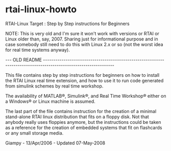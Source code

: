 # rtai-linux-howto
RTAI-Linux Target : Step by Step instructions for Beginners

NOTE: This is very old and I'm sure it won't work with versions or RTAI or Linux older than, say, 2007. Sharing just for informational purpose and in case somebody still need to do this with Linux 2.x or so (not the worst idea for real time systems anyway).

--- OLD README ----------------------------------------------------------------------------------------------------------------


This file contains step by step instructions for beginners on how to install the RTAI Linux real time extension, and how to use it to run code generated from simulink schemes by real time workshop.

The availability of MATLAB&reg;, Simulink&reg;, and Real Time Workshop&reg; either on a Windows&reg; or Linux machine is assumed.

The last part of the file contains instruction for the creation of a minimal stand-alone RTAI linux distribution that fits on a floppy disk. Not that anybody really uses floppies anymore, but the instructions could be taken as a reference for the creation of embedded systems that fit on flashcards or any small storage media.

Giampy - 13/Apr/2006 - Updated 07-May-2008
